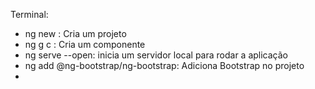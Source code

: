 Terminal:
- ng new <Component-name>: Cria um projeto
- ng g c <Component-name>: Cria um componente
- ng serve --open: inicia um servidor local para rodar a aplicação
- ng add @ng-bootstrap/ng-bootstrap: Adiciona Bootstrap no projeto
- 